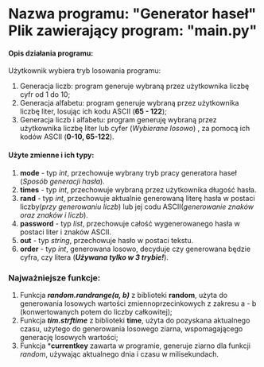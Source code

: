 # Nazwa programu: "Generator haseł" <br> Plik zawierający program: "main.py"

#### Opis działania programu:
Użytkownik wybiera tryb losowania programu:
1. Generacja liczb: program generuje wybraną przez użytkownika liczbę cyfr od 1 do 10; <br>
2. Generacja alfabetu: program generuje wybraną przez użytkownika liczbę liter, losując ich kodu ASCII (**65 - 122**); <br>
3. Generacja liczb i alfabetu: program generuję wybraną przez użytkownika liczbę liter lub cyfer (*Wybierane losowo*) , za pomocą ich kodów ASCII (**0-10, 65-122**). 

#### Użyte zmienne i ich typy:
1. **mode** - typ *int*, przechowuje wybrany tryb pracy generatora haseł (*Sposób generacji hasła*). <br>
2. **times** - typ *int*, przechowuje wybraną przez użytkownika długość hasła. <br>
3. **rand** - typ *int*, przechowuje aktualnie generowaną literę hasła w postaci liczby(*przy generowaniu liczb*) lub jej codu ASCII(*generowanie znaków oraz znaków i liczb*). <br>
4. **password** - typ *list*, przechowuje całość wygenerowanego hasła w postaci liter i znaków ASCII. <br>
5. **out** - typ *string*, przechowuje hasło w postaci tekstu. <br>
6. **order** - typ *int*, generowana losowo, decyduje czy generowana będzie cyfra, czy litera (***Używana tylko w 3 trybie!***).

### Najważniejsze funkcje:
1. Funkcja ***random.randrange(a, b)*** z biblioteki **random**, użyta do generowania losowych wartości zmiennoprzecinkowych z zakresu a - b (konwertowanych potem do liczby całkowitej); <br>
2. Funkcja ***tim.strftime*** z biblioteki **time**, użyta do pozyskana aktualnego czasu, użytego do generowania losowego ziarna, wspomagającego generację losowych wartości; <br>
3. Funkcja ***currentkey** zawarta w programie, generuje ziarno dla funkcji *random*, używając aktualnego dnia i czasu w milisekundach. <br>


